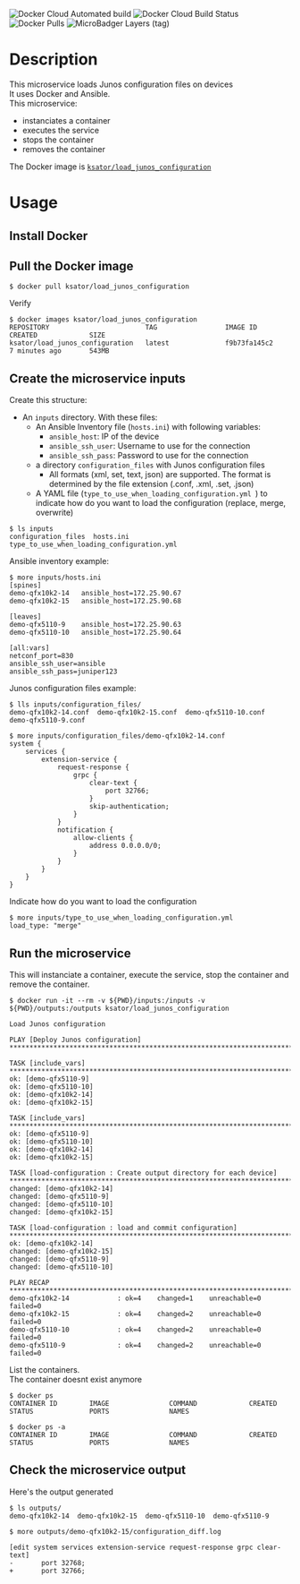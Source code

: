 ![Docker Cloud Automated build](https://img.shields.io/docker/cloud/automated/ksator/load_junos_configuration.svg) ![Docker Cloud Build Status](https://img.shields.io/docker/cloud/build/ksator/load_junos_configuration.svg) ![Docker Pulls](https://img.shields.io/docker/pulls/ksator/load_junos_configuration.svg) ![MicroBadger Layers (tag)](https://img.shields.io/microbadger/layers/ksator/load_junos_configuration/latest.svg)  

# Description 

This microservice loads Junos configuration files on devices  
It uses Docker and Ansible.  
This microservice: 
- instanciates a container
- executes the service 
- stops the container 
- removes the container

The Docker image is [```ksator/load_junos_configuration```](https://hub.docker.com/r/ksator/load_junos_configuration)  

# Usage

## Install Docker

## Pull the Docker image
```
$ docker pull ksator/load_junos_configuration  
```
Verify
```
$ docker images ksator/load_junos_configuration  
REPOSITORY                        TAG                 IMAGE ID            CREATED             SIZE
ksator/load_junos_configuration   latest              f9b73fa145c2        7 minutes ago       543MB
```

## Create the microservice inputs

Create this structure: 
- An `inputs` directory. With these files: 
  - An Ansible Inventory file (`hosts.ini`) with following variables:
    - `ansible_host`: IP of the device
    - `ansible_ssh_user`: Username to use for the connection
    - `ansible_ssh_pass`: Password to use for the connection
  - a directory ```configuration_files``` with Junos configuration files
    - All formats (xml, set, text, json) are supported. The format is determined by the file extension (.conf, .xml, .set, .json)
  - A YAML file (`type_to_use_when_loading_configuration.yml `) to indicate how do you want to load the configuration (replace, merge, overwrite)  
  
```
$ ls inputs
configuration_files  hosts.ini  type_to_use_when_loading_configuration.yml
```

Ansible inventory example: 
```
$ more inputs/hosts.ini
[spines]
demo-qfx10k2-14   ansible_host=172.25.90.67
demo-qfx10k2-15   ansible_host=172.25.90.68

[leaves]
demo-qfx5110-9    ansible_host=172.25.90.63
demo-qfx5110-10   ansible_host=172.25.90.64

[all:vars]
netconf_port=830
ansible_ssh_user=ansible
ansible_ssh_pass=juniper123
```

Junos configuration files example:   
```
$ lls inputs/configuration_files/
demo-qfx10k2-14.conf  demo-qfx10k2-15.conf  demo-qfx5110-10.conf  demo-qfx5110-9.conf
```
```
$ more inputs/configuration_files/demo-qfx10k2-14.conf 
system {
	services {
		extension-service {
		    request-response {
		        grpc {
		            clear-text {
		                port 32766;
		            }
		            skip-authentication;
		        }
		    }
		    notification {
		        allow-clients {
		            address 0.0.0.0/0;
		        }
		    }
		}
	}
}
```
Indicate how do you want to load the configuration 
```
$ more inputs/type_to_use_when_loading_configuration.yml 
load_type: "merge"

```
## Run the microservice

This will instanciate a container, execute the service, stop the container and remove the container.    
```
$ docker run -it --rm -v ${PWD}/inputs:/inputs -v ${PWD}/outputs:/outputs ksator/load_junos_configuration

Load Junos configuration

PLAY [Deploy Junos configuration] *************************************************************************************************************************************************************************************************************************************************

TASK [include_vars] ***************************************************************************************************************************************************************************************************************************************************************
ok: [demo-qfx5110-9]
ok: [demo-qfx5110-10]
ok: [demo-qfx10k2-14]
ok: [demo-qfx10k2-15]

TASK [include_vars] ***************************************************************************************************************************************************************************************************************************************************************
ok: [demo-qfx5110-9]
ok: [demo-qfx5110-10]
ok: [demo-qfx10k2-14]
ok: [demo-qfx10k2-15]

TASK [load-configuration : Create output directory for each device] ***************************************************************************************************************************************************************************************************************
changed: [demo-qfx10k2-14]
changed: [demo-qfx5110-9]
changed: [demo-qfx5110-10]
changed: [demo-qfx10k2-15]

TASK [load-configuration : load and commit configuration] *************************************************************************************************************************************************************************************************************************
ok: [demo-qfx10k2-14]
changed: [demo-qfx10k2-15]
changed: [demo-qfx5110-9]
changed: [demo-qfx5110-10]

PLAY RECAP ************************************************************************************************************************************************************************************************************************************************************************
demo-qfx10k2-14            : ok=4    changed=1    unreachable=0    failed=0   
demo-qfx10k2-15            : ok=4    changed=2    unreachable=0    failed=0   
demo-qfx5110-10            : ok=4    changed=2    unreachable=0    failed=0   
demo-qfx5110-9             : ok=4    changed=2    unreachable=0    failed=0   

```
List the containers.  
The container doesnt exist anymore
```
$ docker ps
CONTAINER ID        IMAGE               COMMAND             CREATED             STATUS              PORTS               NAMES
```
```
$ docker ps -a
CONTAINER ID        IMAGE               COMMAND             CREATED             STATUS              PORTS               NAMES
```


## Check the microservice output 

Here's the output generated
```
$ ls outputs/
demo-qfx10k2-14  demo-qfx10k2-15  demo-qfx5110-10  demo-qfx5110-9
```
```
$ more outputs/demo-qfx10k2-15/configuration_diff.log 

[edit system services extension-service request-response grpc clear-text]
-       port 32768;
+       port 32766;
```
